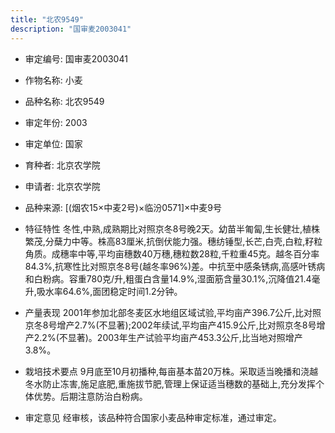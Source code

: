 ```yaml
---
title: "北农9549"
description: "国审麦2003041"
---
```

* 审定编号:  国审麦2003041

*  作物名称:  小麦

*  品种名称:  北农9549

*  审定年份:  2003

*  审定单位:  国家

* 育种者:  北京农学院

*  申请者:  北京农学院

*  品种来源:  [(烟农15×中麦2号)×临汾0571]×中麦9号

*  特征特性
冬性,中熟,成熟期比对照京冬8号晚2天。幼苗半匍匐,生长健壮,植株繁茂,分蘖力中等。株高83厘米,抗倒伏能力强。穗纺锤型,长芒,白壳,白粒,籽粒角质。成穗率中等,平均亩穗数40万穗,穗粒数28粒,千粒重45克。越冬百分率84.3%,抗寒性比对照京冬8号(越冬率96%)差。中抗至中感条锈病,高感叶锈病和白粉病。容重780克/升,粗蛋白含量14.9%,湿面筋含量30.1%,沉降值21.4毫升,吸水率64.6%,面团稳定时间1.2分钟。

*  产量表现
2001年参加北部冬麦区水地组区域试验,平均亩产396.7公斤,比对照京冬8号增产2.7%(不显著);2002年续试,平均亩产415.9公斤,比对照京冬8号增产2.2%(不显著)。2003年生产试验平均亩产453.3公斤,比当地对照增产3.8%。

*  栽培技术要点
9月底至10月初播种,每亩基本苗20万株。采取适当晚播和浇越冬水防止冻害,施足底肥,重施拔节肥,管理上保证适当穗数的基础上,充分发挥个体优势。后期注意防治白粉病。

*  审定意见
经审核，该品种符合国家小麦品种审定标准，通过审定。
